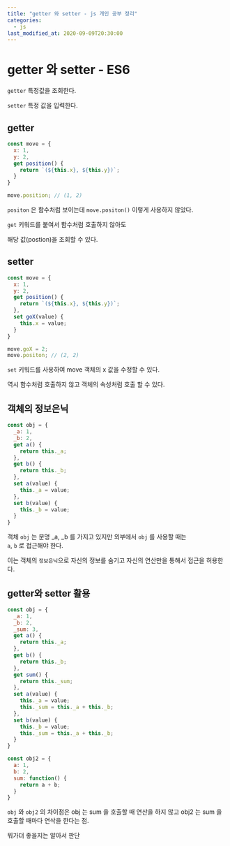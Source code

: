 ```yaml
---
title: "getter 와 setter - js 개인 공부 정리"
categories: 
  - js
last_modified_at: 2020-09-09T20:30:00
---
```


# getter 와 setter - ES6

`getter` 특정값을 조회한다.

`setter` 특정 값을 입력한다.


## getter

```js
const move = {
  x: 1,
  y: 2,
  get position() {
    return `(${this.x}, ${this.y})`;
  }
}

move.position; // (1, 2)
```

`positon` 은 함수처럼 보이는데 `move.positon()` 이렇게 사용하지 않았다.

`get` 키워드를 붙여서 함수처럼 호출하지 않아도  

해당 값(postion)을 조회할 수 있다.


## setter

```js
const move = {
  x: 1,
  y: 2,
  get position() {
    return `(${this.x}, ${this.y})`;
  },
  set goX(value) {
    this.x = value;
  }
}

move.goX = 2;
move.positon; // (2, 2)
```

`set` 키워드를 사용하여 move 객체의 x 값을 수정할 수 있다.

역시 함수처럼 호출하지 않고 객체의 속성처럼 호출 할 수 있다.


## 객체의 정보은닉

```js
const obj = {
  _a: 1,
  _b: 2,
  get a() {
    return this._a;
  },
  get b() {
    return this._b;
  },
  set a(value) {
    this._a = value;
  },
  set b(value) {
    this._b = value;
  }
}
```

객체 `obj` 는 분명 _a, _b 를 가지고 있지만 외부에서 `obj` 를 사용할 때는  
`a`, `b` 로 접근해야 한다.  

이는 객체의 `정보은닉`으로 자신의 정보를 숨기고 자신의 연산만을 통해서 접근을 허용한다.  


## getter와 setter 활용

```js
const obj = {
  _a: 1,
  _b: 2,
  _sum: 3,
  get a() {
    return this._a;
  },
  get b() {
    return this._b;
  },
  get sum() {
    return this._sum;
  },
  set a(value) {
    this._a = value;
    this._sum = this._a + this._b;
  },
  set b(value) {
    this._b = value;
    this._sum = this._a + this._b;
  }
}
```

```js
const obj2 = {
  a: 1,
  b: 2,
  sum: function() {
    return a + b;
  }
}
```

`obj` 와 `obj2` 의 차이점은 obj 는 sum 을 호출할 때 연산을 하지 않고 obj2 는 sum 을 호출할 때마다 연삭을 한다는 점.

뭐가더 좋을지는 알아서 판단
